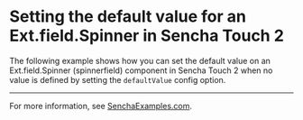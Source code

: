 # Setting the default value for an Ext.field.Spinner in Sencha Touch 2 #

The following example shows how you can set the default value on an Ext.field.Spinner (spinnerfield) component in Sencha Touch 2 when no value is defined by setting the `defaultValue` config option.

---

For more information, see [SenchaExamples.com](http://senchaexamples.com/2012/03/14/setting-the-default-value-for-an-ext-field-spinner-in-sencha-touch-2/).

